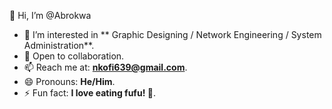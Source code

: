 👋 Hi, I’m @Abrokwa

- 👀 I’m interested in ** Graphic Designing / Network Engineering / System Administration**.   
- 💞️ Open to collaboration.
- 📫 Reach me at: **nkofi639@gmail.com**. 
- 😄 Pronouns: **He/Him**.
- ⚡ Fun fact: **I love eating fufu! 🍲**.
